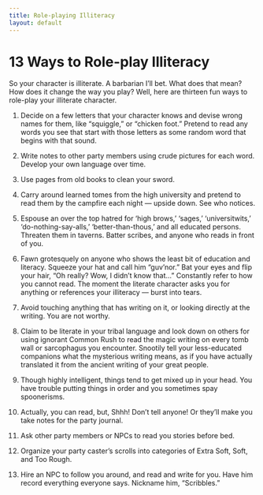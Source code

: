 ```yaml
---
title: Role-playing Illiteracy
layout: default
---
```


# 13 Ways to Role-play Illiteracy

So your character is illiterate. A barbarian I’ll bet. What does that mean? How does it change the way you play? Well, here are thirteen fun ways to role-play your illiterate character.

1. Decide on a few letters that your character knows and devise wrong names for them, like “squiggle,” or “chicken foot.” Pretend to read any words you see that start with those letters as some random word that begins with that sound.

1. Write notes to other party members using crude pictures for each word. Develop your own language over time.

1. Use pages from old books to clean your sword.

1. Carry around learned tomes from the high university and pretend to read them by the campfire each night — upside down. See who notices.

1. Espouse an over the top hatred for ‘high brows,’ ‘sages,’ ‘universitwits,’ ‘do-nothing-say-alls,’ ‘better-than-thous,’ and all educated persons. Threaten them in taverns. Batter scribes, and anyone who reads in front of you.

1. Fawn grotesquely on anyone who shows the least bit of education and literacy. Squeeze your hat and call him “guv’nor.” Bat your eyes and flip your hair, “Oh really? Wow, I didn’t know that…” Constantly refer to how you cannot read. The moment the literate character asks you for anything or references your illiteracy — burst into tears.

1. Avoid touching anything that has writing on it, or looking directly at the writing. You are not worthy.

1. Claim to be literate in your tribal language and look down on others for using ignorant Common Rush to read the magic writing on every tomb wall or sarcophagus you encounter. Snootily tell your less-educated companions what the mysterious writing means, as if you have actually translated it from the ancient writing of your great people.

1. Though highly intelligent, things tend to get mixed up in your head. You have trouble putting things in order and you sometimes spay spoonerisms.

1. Actually, you can read, but, Shhh! Don’t tell anyone! Or they’ll make you take notes for the party journal.

1. Ask other party members or NPCs to read you stories before bed.

1. Organize your party caster’s scrolls into categories of Extra Soft, Soft, and Too Rough.

1. Hire an NPC to follow you around, and read and write for you. Have him record everything everyone says. Nickname him, “Scribbles.”
